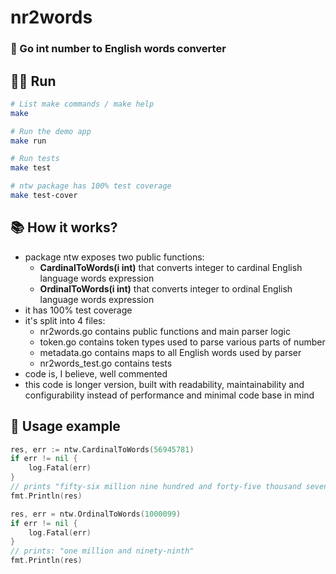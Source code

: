 # nr2words
### 📖 Go int number to English words converter

## 🏃‍♀️ Run
```sh
# List make commands / make help
make

# Run the demo app
make run

# Run tests
make test

# ntw package has 100% test coverage
make test-cover
```

## 📚 How it works?
- package ntw exposes two public functions:
    - **CardinalToWords(i int)** that converts integer to cardinal English language words expression 
    - **OrdinalToWords(i int)** that converts integer to ordinal English language words expression 
- it has 100% test coverage
- it's split into 4 files:
    - nr2words.go contains public functions and main parser logic
    - token.go contains token types used to parse various parts of number
    - metadata.go contains maps to all English words used by parser
    - nr2words_test.go contains tests
- code is, I believe, well commented
- this code is longer version, built with readability, maintainability and configurability instead of performance and minimal code base in mind

## 📌 Usage example
```go
res, err := ntw.CardinalToWords(56945781)
if err != nil {
    log.Fatal(err)
}
// prints "fifty-six million nine hundred and forty-five thousand seven hundred and eighty-one"
fmt.Println(res)

res, err = ntw.OrdinalToWords(1000099)
if err != nil {
    log.Fatal(err)
}
// prints: "one million and ninety-ninth"
fmt.Println(res)
```
